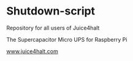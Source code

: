 # Shutdown-script
Repository for all users of Juice4halt

The Supercapacitor Micro UPS for Raspberry Pi 

www.juice4halt.com
